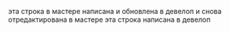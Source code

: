 
эта строка в мастере написана и обновлена в девелоп и снова отредактирована в мастере
эта строка написана в девелоп
